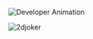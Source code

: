 <p align="center">
</p>



![Developer Animation](https://tenor.com/ru/view/anime-boobs-anime-boobs-lmao-gif-20644003)

<p><img align="left" src="https://github-readme-stats.vercel.app/api/top-langs?username=2djoker&show_icons=true&locale=en&layout=compact" alt="2djoker" /></p>
